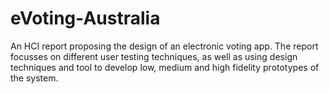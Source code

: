 # eVoting-Australia
An HCI report proposing the design of an electronic voting app. The report focusses on different user testing techniques, as well as using design techniques and tool to develop low, medium and high fidelity prototypes of the system.
